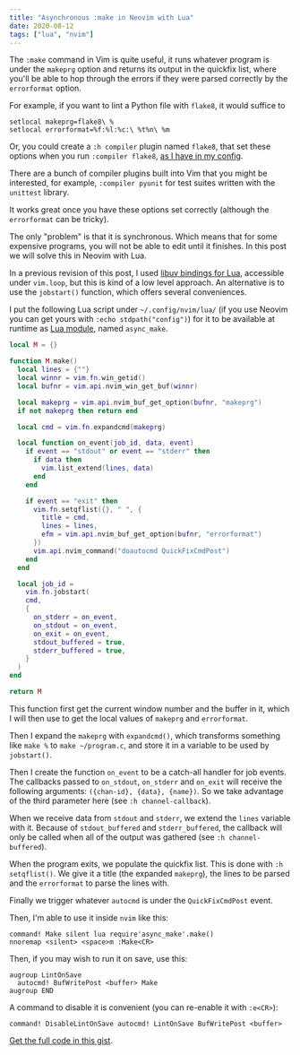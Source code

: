 ```yaml
---
title: "Asynchronous :make in Neovim with Lua"
date: 2020-08-12
tags: ["lua", "nvim"]
---
```


The `:make` command in Vim is quite useful, it runs whatever program is under
the `makeprg` option and returns its output in the quickfix list, where you'll
be able to hop through the errors if they were parsed correctly by the
`errorformat` option.

For example, if you want to lint a Python file with `flake8`, it would suffice
to

```vim
setlocal makeprg=flake8\ %
setlocal errorformat=%f:%l:%c:\ %t%n\ %m
```

Or, you could create a `:h compiler` plugin named `flake8`, that set these
options when you run `:compiler flake8`, [as I have in my
config](https://github.com/phelipetls/dotfiles/blob/master/.config/nvim/compiler/flake8.vim).

There are a bunch of compiler plugins built into Vim that you might be
interested, for example, `:compiler pyunit` for test suites written with the
`unittest` library.

It works great once you have these options set correctly (although the
`errorformat` can be tricky).

The only "problem" is that it is synchronous. Which means that for some expensive
programs, you will not be able to edit until it finishes. In this post we will
solve this in Neovim with Lua.

In a previous revision of this post, I used [libuv bindings for
Lua](https://github.com/luvit/luv/blob/master/docs.md), accessible under
`vim.loop`, but this is kind of a low level approach. An alternative is to use
the `jobstart()` function, which offers several conveniences.

I put the following Lua script under `~/.config/nvim/lua/` (if you use Neovim
you can get yours with `:echo stdpath("config")`) for it to be available at
runtime as [Lua module](https://www.tutorialspoint.com/lua/lua_modules.htm),
named `async_make`.

```lua
local M = {}

function M.make()
  local lines = {""}
  local winnr = vim.fn.win_getid()
  local bufnr = vim.api.nvim_win_get_buf(winnr)

  local makeprg = vim.api.nvim_buf_get_option(bufnr, "makeprg")
  if not makeprg then return end

  local cmd = vim.fn.expandcmd(makeprg)

  local function on_event(job_id, data, event)
    if event == "stdout" or event == "stderr" then
      if data then
        vim.list_extend(lines, data)
      end
    end

    if event == "exit" then
      vim.fn.setqflist({}, " ", {
        title = cmd,
        lines = lines,
        efm = vim.api.nvim_buf_get_option(bufnr, "errorformat")
      })
      vim.api.nvim_command("doautocmd QuickFixCmdPost")
    end
  end

  local job_id =
    vim.fn.jobstart(
    cmd,
    {
      on_stderr = on_event,
      on_stdout = on_event,
      on_exit = on_event,
      stdout_buffered = true,
      stderr_buffered = true,
    }
  )
end

return M
```

This function first get the current window number and the buffer in it, which I
will then use to get the local values of `makeprg` and `errorformat`.

Then I expand the `makeprg` with `expandcmd()`, which transforms something like
`make %` to `make ~/program.c`, and store it in a variable to be used by
`jobstart()`.

Then I create the function `on_event` to be a catch-all handler for job events.
The callbacks passed to `on_stdout`, `on_stderr` and `on_exit` will receive the
following arguments: `({chan-id}, {data}, {name})`. So we take advantage of the
third parameter here (see `:h channel-callback`).

When we receive data from `stdout` and `stderr`, we extend the `lines` variable
with it. Because of `stdout_buffered` and `stderr_buffered`, the callback will
only be called when all of the output was gathered (see `:h channel-buffered`).

When the program exits, we populate the quickfix list. This is done with `:h
setqflist()`. We give it a title (the expanded `makeprg`), the
lines to be parsed and the `errorformat` to parse the lines with.

Finally we trigger whatever `autocmd` is under the `QuickFixCmdPost` event.

Then, I'm able to use it inside `nvim` like this:

```vim
command! Make silent lua require'async_make'.make()
nnoremap <silent> <space>m :Make<CR>
```

Then, if you may wish to run it on save, use this:

```vim
augroup LintOnSave
  autocmd! BufWritePost <buffer> Make
augroup END
```

A command to disable it is convenient (you can re-enable it with `:e<CR>`):

```vim
command! DisableLintOnSave autocmd! LintOnSave BufWritePost <buffer>
```

[Get the full code in this
gist](https://gist.github.com/phelipetls/639a1b5f021d17c4124cccc83e518566).
